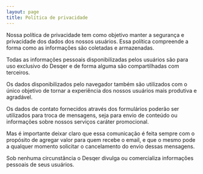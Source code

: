 ```yaml
---
layout: page
title: Política de privacidade
---
```


Nossa política de privacidade tem como objetivo manter a segurança e privacidade dos dados dos nossos usuários. Essa política compreende a forma como as informações são coletadas e armazenadas.

Todas as informações pessoais disponibilizadas pelos usuários são para uso exclusivo do Desqer e de forma alguma são compartilhadas com terceiros.

Os dados disponibilizados pelo navegador também são utilizados com o único objetivo de tornar a experiência dos nossos usuários mais produtiva e agradável.

Os dados de contato fornecidos através dos formulários poderão ser utilizados para troca de mensagens, seja para envio de conteúdo ou informações sobre nossos serviços caráter promocional.

Mas é importante deixar claro que essa comunicação é feita sempre com o propósito de agregar valor para quem recebe o email, e que o mesmo pode a qualquer momento solicitar o cancelamento do envio dessas mensagens.

Sob nenhuma circunstância o Desqer divulga ou comercializa informações pessoais de seus usuários.
